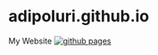 # adipoluri.github.io
My Website
[![github pages](https://github.com/adipoluri/adipoluri.github.io/actions/workflows/gh-pages.yml/badge.svg)](https://github.com/adipoluri/adipoluri.github.io/actions/workflows/gh-pages.yml)
